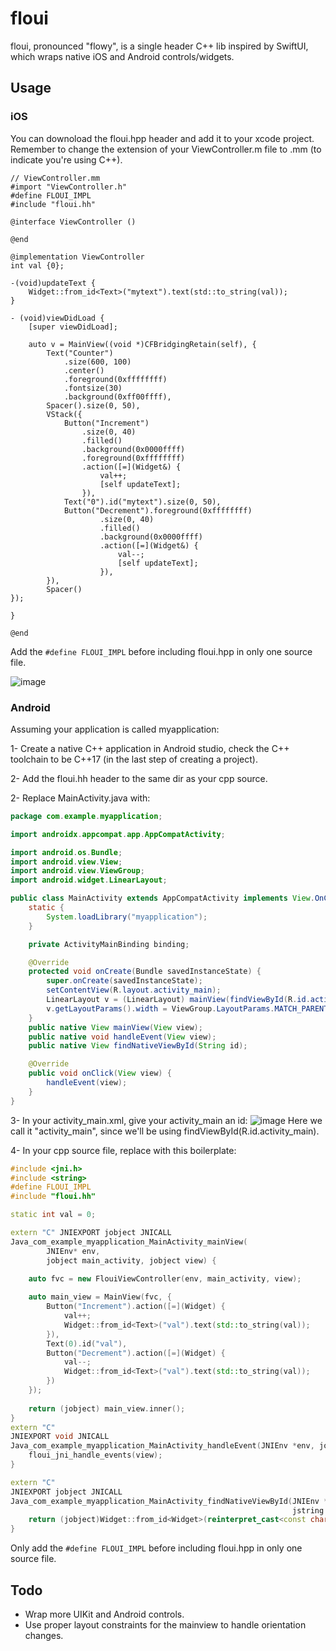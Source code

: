 # floui
floui, pronounced "flowy", is a single header C++ lib inspired by SwiftUI, which wraps native iOS and Android controls/widgets.

## Usage

### iOS
You can downoload the floui.hpp header and add it to your xcode project. Remember to change the extension of your ViewController.m file to .mm (to indicate you're using C++).
```objc
// ViewController.mm
#import "ViewController.h"
#define FLOUI_IMPL
#include "floui.hh"

@interface ViewController ()

@end

@implementation ViewController
int val {0};

-(void)updateText {
    Widget::from_id<Text>("mytext").text(std::to_string(val));
}

- (void)viewDidLoad {
    [super viewDidLoad];

    auto v = MainView((void *)CFBridgingRetain(self), {
        Text("Counter")
            .size(600, 100)
            .center()
            .foreground(0xffffffff)
            .fontsize(30)
            .background(0xff00ffff),
        Spacer().size(0, 50),
        VStack({
            Button("Increment")
                .size(0, 40)
                .filled()
                .background(0x0000ffff)
                .foreground(0xffffffff)
                .action([=](Widget&) {
                    val++;
                    [self updateText];
                }),
            Text("0").id("mytext").size(0, 50),
            Button("Decrement").foreground(0xffffffff)
                    .size(0, 40)
                    .filled()
                    .background(0x0000ffff)
                    .action([=](Widget&) {
                        val--;
                        [self updateText];
                    }),
        }),
        Spacer()
});

}

@end
```
Add the `#define FLOUI_IMPL` before including floui.hpp in only one source file.

![image](https://user-images.githubusercontent.com/37966791/173707028-a6e076c2-4170-459e-88a7-bd555ecfd1fa.png)

### Android
Assuming your application is called myapplication:

1- Create a native C++ application in Android studio, check the C++ toolchain to be C++17 (in the last step of creating a project).

2- Add the floui.hh header to the same dir as your cpp source.

2- Replace MainActivity.java with:
```java
package com.example.myapplication;

import androidx.appcompat.app.AppCompatActivity;

import android.os.Bundle;
import android.view.View;
import android.view.ViewGroup;
import android.widget.LinearLayout;

public class MainActivity extends AppCompatActivity implements View.OnClickListener {
    static {
        System.loadLibrary("myapplication");
    }

    private ActivityMainBinding binding;

    @Override
    protected void onCreate(Bundle savedInstanceState) {
        super.onCreate(savedInstanceState);
        setContentView(R.layout.activity_main);
        LinearLayout v = (LinearLayout) mainView(findViewById(R.id.activity_main));
        v.getLayoutParams().width = ViewGroup.LayoutParams.MATCH_PARENT;
    }
    public native View mainView(View view);
    public native void handleEvent(View view);
    public native View findNativeViewById(String id);

    @Override
    public void onClick(View view) {
        handleEvent(view);
    }
}
```

3- In your activity_main.xml, give your activity_main an id:
![image](https://user-images.githubusercontent.com/37966791/175358265-9d13c0b3-0655-4c30-8bd9-e36ac5dab7d8.png)
Here we call it "activity_main", since we'll be using findViewById(R.id.activity_main).

4- In your cpp source file, replace with this boilerplate:
```cpp
#include <jni.h>
#include <string>
#define FLOUI_IMPL
#include "floui.hh"

static int val = 0;

extern "C" JNIEXPORT jobject JNICALL
Java_com_example_myapplication_MainActivity_mainView(
        JNIEnv* env,
        jobject main_activity, jobject view) {

    auto fvc = new FlouiViewController(env, main_activity, view);
    
    auto main_view = MainView(fvc, {
        Button("Increment").action([=](Widget) {
            val++;
            Widget::from_id<Text>("val").text(std::to_string(val));
        }),
        Text(0).id("val"),
        Button("Decrement").action([=](Widget) {
            val--;
            Widget::from_id<Text>("val").text(std::to_string(val));
        })
    });
    
    return (jobject) main_view.inner();
}
extern "C"
JNIEXPORT void JNICALL
Java_com_example_myapplication_MainActivity_handleEvent(JNIEnv *env, jobject thiz, jobject view) {
    floui_jni_handle_events(view);
}

extern "C"
JNIEXPORT jobject JNICALL
Java_com_example_myapplication_MainActivity_findNativeViewById(JNIEnv *env, jobject thiz,
                                                               jstring id) {
    return (jobject)Widget::from_id<Widget>(reinterpret_cast<const char *>(id)).inner();
}
```
Only add the `#define FLOUI_IMPL` before including floui.hpp in only one source file.

## Todo
- Wrap more UIKit and Android controls.
- Use proper layout constraints for the mainview to handle orientation changes. 
